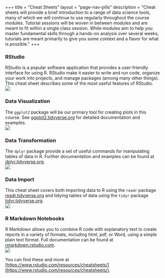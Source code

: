 +++
title = "Cheat Sheets"
layout = "page-nav-pills"
description = "Cheat sheets will provide a brief introduction to a range of data science tools, many of which we will continue to use regularly throughout the course modules.  Tutorial sessions will be woven in between modules and are meant to fit within a single class session.  While modules aim to help you master fundamental skills through a hands-on analysis over several weeks, tutorials are meant primarily to give you some context and a flavor for what is possible."
+++

<div class="tab-pane" id="rstudio">
<div class="row">
<div class="col-md-6">
<h3>RStudio</h3>
RStudio is a popular software application that provides a user-friendly interface for using R. RStudio make it easier to write and run code, organize your work into projects, and manage packages (among many other things). This cheat sheet describes some of the most useful features of RStudio.
</div>
<div class="col-md-6">
<a href="../files/rstudio-ide.pdf"><img src="../img/rstudio-ide.png" class="img-rounded img-responsive img-raised"/></a>
</div>
</div>
</div>

<div class="tab-pane" id="ggplot2">
<div class="row">
<div class="col-md-6">
<h3>Data Visualization</h3>
The <code>ggplot2</code> package will be our primary tool for creating plots in this course. See <a href="https://ggplot2.tidyverse.org/">ggplot2.tidyverse.org</a> for detailed documentation and examples.
</div>
<div class="col-md-6">
<a href="../files/data-visualization-2.1.pdf"><img src="../img/data-visualization-2.1.png" class="img-rounded img-responsive img-raised"/></a>
</div>
</div>
</div>

<div class="tab-pane" id="dplyr">
<div class="row">
<div class="col-md-6">
<h3>Data Transformation</h3>
The <code>dplyr</code> package provide a set of useful commands for manipulating tables of data in R. Further documentation and examples can be found at <a href="https://dplyr.tidyverse.org/">dplyr.tidyverse.org</a>.
</div>
<div class="col-md-6">
<a href="../files/data-transformation.pdf"><img src="../img/data-transformation.png" class="img-rounded img-responsive img-raised"/></a>
</div>
</div>
</div>

<div class="tab-pane" id="readr">
<div class="row">
<div class="col-md-6">
<h3>Data Import</h3>
This cheat sheet covers both importing data to R using the <code>readr</code> package <a href="https://readr.tidyverse.org/">readr.tidyverse.org</a> and tidying tables of data using the <code>tidyr</code> package <a href="https://tidyr.tidyverse.org/">tidyr.tidyverse.org</a>.
</div>
<div class="col-md-6">
<a href="../files/data-import.pdf"><img src="../img/data-import.png" class="img-rounded img-responsive img-raised"/></a>
</div>
</div>
</div>

<div class="tab-pane" id="rmarkdown">
<div class="row">
<div class="col-md-6">
<h3>R Markdown Notebooks</h3>
R Markdown allows you to combine R code with explanatory text to create reports in a variety of formats, including html, pdf, or Word, using a simple plain text format. Full documentation can be found at <a href="https://rmarkdown.rstudio.com">rmarkdown.rstudio.com</a>.
</div>
<div class="col-md-6">
<a href="../files/rmarkdown-2.0.pdf"><img src="../img/rmarkdown-2.0.png" class="img-rounded img-responsive img-raised"/></a>
</div>
</div>
</div>

You can find these and more at [https://www.rstudio.com/resources/cheatsheets/](https://www.rstudio.com/resources/cheatsheets/).